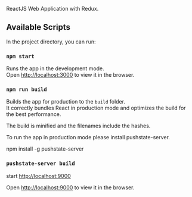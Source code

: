 ReactJS Web Application with Redux.

## Available Scripts

In the project directory, you can run:

### `npm start`

Runs the app in the development mode.<br>
Open [http://localhost:3000](http://localhost:3000) to view it in the browser.

### `npm run build`

Builds the app for production to the `build` folder.<br>
It correctly bundles React in production mode and optimizes the build for the best performance.

The build is minified and the filenames include the hashes.<br>

To run the app in production mode please install pushstate-server.<br>

npm install -g pushstate-server<br>
### `pushstate-server build`
start [http://localhost:9000](http://localhost:9000)<br>

Open [http://localhost:9000](http://localhost:9000) to view it in the browser.

